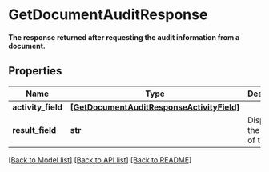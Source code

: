 # GetDocumentAuditResponse

#### The response returned after requesting the audit information from a document.

## Properties
Name | Type | Description | Notes
------------ | ------------- | ------------- | -------------
**activity_field** | [**[GetDocumentAuditResponseActivityField]**](GetDocumentAuditResponseActivityField.md) |  | 
**result_field** | **str** | Displays the result of the call. | 

[[Back to Model list]](../README.md#documentation-for-models) [[Back to API list]](../README.md#documentation-for-api-endpoints) [[Back to README]](../README.md)



